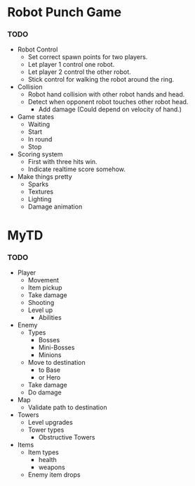 # Robot Punch Game

### TODO
- Robot Control
  - Set correct spawn points for two players.
  - Let player 1 control one robot.
  - Let player 2 control the other robot.
  - Stick control for walking the robot around the ring.
- Collision 
  - Robot hand collision with other robot hands and head.
  - Detect when opponent robot touches other robot head.
    - Add damage (Could depend on velocity of hand.)
- Game states
  - Waiting
  - Start
  - In round
  - Stop
- Scoring system
  - First with three hits win.
  - Indicate realtime score somehow.
- Make things pretty
  - Sparks
  - Textures
  - Lighting
  - Damage animation
  
# MyTD

### TODO
- Player
  - Movement
  - Item pickup
  - Take damage
  - Shooting
  - Level up
    - Abilities
- Enemy
  - Types
    - Bosses
    - Mini-Bosses
    - Minions
  - Move to destination
    - to Base
    - or Hero
  - Take damage
  - Do damage
- Map
  - Validate path to destination
- Towers
  - Level upgrades
  - Tower types
    - Obstructive Towers
- Items
  - Item types
    - health
    - weapons
  - Enemy item drops
  
  
